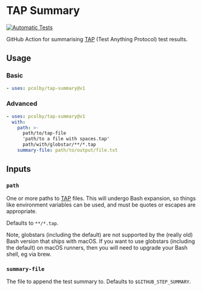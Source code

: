 # TAP Summary

[![Automatic Tests](https://github.com/pcolby/tap-summary/actions/workflows/test.yaml/badge.svg?branch=main)](
  https://github.com/pcolby/pcolby/tap-summary/actions/workflows/test.yaml)

GitHub Action for summarising [TAP] (Test Anything Protocol) test results.

## Usage

### Basic

```yaml
- uses: pcolby/tap-summary@v1
```

### Advanced

```yaml
- uses: pcolby/tap-summary@v1
  with:
    path: >-
      path/to/tap-file
      'path/to a file with spaces.tap'
      path/with/globstar/**/*.tap
    summary-file: path/to/output/file.txt
```

## Inputs

### `path`

One or more paths to [TAP] files. This will undergo Bash expansion, so things like
environment variables can be used, and must be quotes or escapes are appropriate.

Defaults to `**/*.tap`.

Note, globstars (including the default) are not supported by the (really old) Bash
version that ships with macOS. If you want to use globstars (including the default)
on macOS runners, then you will need to upgrade your Bash shell, eg via brew.

### `summary-file`

The file to append the test summary to. Defaults to `$GITHUB_STEP_SUMMARY`.


[TAP]: https://testanything.org/ "Test Anything Protocol"

